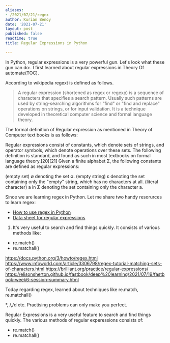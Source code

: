 ```yaml
---
aliases:
- /2021/07/21/regex
author: Kurian Benoy
date: '2021-07-21'
layout: post
published: false
readtime: true
title: Regular Expressions in Python

---
```


In Python, regular expressions is a very powerful gun. Let's look what these gun can do:. I first learned about regular expressions
in Theory Of automate(TOC).

According to wikipedia regext is defined as follows.

> A regular expression (shortened as regex or regexp) is a sequence of characters that specifies a search pattern.
> Usually such patterns are used by string-searching algorithms for "find" or "find and replace" operations on strings,
> or for input validation. It is a technique developed in theoretical computer science and formal language theory.

The formal definition of Regular expression as mentioned in Theory of Computer text books is as follows:

Regular expressions consist of constants, which denote sets of strings, and operator symbols, which denote operations over these sets. The following definition is standard, and found as such in most textbooks on formal language theory.[20][21] Given a finite alphabet Σ, the following constants are defined as regular expressions:

(empty set) ∅ denoting the set ∅.
(empty string) ε denoting the set containing only the "empty" string, which has no characters at all.
(literal character) a in Σ denoting the set containing only the character a.

Since we are learning regex in Python. Let me share two handy resorurces  to learn regex:

- [How to use regex in Python](https://docs.python.org/3/howto/regex.html)
- [Data sheet for regular expressions](https://www.dataquest.io/wp-content/uploads/2019/03/python-regular-expressions-cheat-sheet.pdf)

1. It's very useful to search and find things quickly. It consists of various methods like:

- re.match()
- re.matchall()

https://docs.python.org/3/howto/regex.html
https://www.infoworld.com/article/3306798/regex-tutorial-matching-sets-of-characters.html
https://brilliant.org/practice/regular-expressions/
https://elisonsherton.github.io/fastbook/deep%20learning/2021/07/19/fastbook-week6-session-summary.html

Today regarding regex, learned about techniques like re.match, re.matchall()

*, /,/d etc. Practising problems can only make you perfect.

Regular Expressions is a very useful feature to search and find things quickly. The various methods of regular experessions consists of:

- re.match()
- re.matchall()



